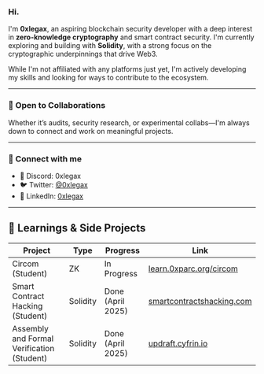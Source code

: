 ### Hi.

I'm **0xlegax**, an aspiring blockchain security developer with a deep interest in **zero-knowledge cryptography** and smart contract security. I'm currently exploring and building with **Solidity**, with a strong focus on the cryptographic underpinnings that drive Web3.

While I'm not affiliated with any platforms just yet, I'm actively developing my skills and looking for ways to contribute to the ecosystem.

---

### 🚀 Open to Collaborations

Whether it’s audits, security research, or experimental collabs—I'm always down to connect and work on meaningful projects.

---

### 🔗 Connect with me

- 💬 Discord: 0xlegax  
- 🐦 Twitter: [@0xlegax](https://twitter.com/0xlegax)  
- 💼 LinkedIn: [0xlegax](https://www.linkedin.com/in/0xlegax-%E2%80%8E-78a4a02a3/)

---

## 🧠 Learnings & Side Projects

| Project | Type | Progress | Link |
|---------|------|----------|------|
| Circom (Student) | ZK | In Progress | [learn.0xparc.org/circom](https://learn.0xparc.org/circom/) |
| Smart Contract Hacking (Student) | Solidity | Done (April 2025) | [smartcontractshacking.com](https://smartcontractshacking.com/) |
| Assembly and Formal Verification (Student) | Solidity | Done (April 2025) | [updraft.cyfrin.io](https://updraft.cyfrin.io/courses/formal-verification) |

